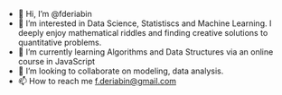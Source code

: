 - 👋 Hi, I’m @fderiabin
- 👀 I’m interested in Data Science, Statistiscs and Machine Learning. I deeply enjoy mathematical riddles and finding creative solutions to quantitative problems.
- 🌱 I’m currently learning Algorithms and Data Structures via an online course in JavaScript
- 💞️ I’m looking to collaborate on modeling, data analysis.
- 📫 How to reach me f.deriabin@gmail.com

<!---
fderiabin/fderiabin is a ✨ special ✨ repository because its `README.md` (this file) appears on your GitHub profile.
You can click the Preview link to take a look at your changes.
--->
